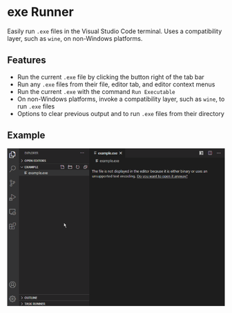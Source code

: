 # exe Runner

Easily run `.exe` files in the Visual Studio Code terminal. Uses a compatibility layer, such as `wine`, on non-Windows platforms.

## Features

* Run the current `.exe` file by clicking the button right of the tab bar
* Run any `.exe` files from their file, editor tab, and editor context menus
* Run the current `.exe` with the command `Run Executable`
* On non-Windows platforms, invoke a compatibility layer, such as `wine`, to run `.exe` files
* Options to clear previous output and to run `.exe` files from their directory

## Example

![example](https://github.com/BrandonXLF/exe-runner/raw/HEAD/media/example.gif)
